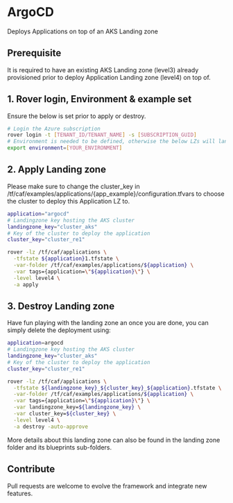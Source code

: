 # ArgoCD

Deploys Applications on top of an AKS Landing zone

## Prerequisite
It is required to have an existing AKS Landing zone (level3) already provisioned prior to deploy Application Landing zone (level4) on top of.

## 1. Rover login, Environment & example set
Ensure the below is set prior to apply or destroy.
```bash
# Login the Azure subscription
rover login -t [TENANT_ID/TENANT_NAME] -s [SUBSCRIPTION_GUID]
# Environment is needed to be defined, otherwise the below LZs will land into sandpit which someone else is working on
export environment=[YOUR_ENVIRONMENT]

```
## 2. Apply Landing zone

Please make sure to change the cluster_key in /tf/caf/examples/applications/{app_example}/configuration.tfvars to choose the cluster to deploy this Application LZ to.

```bash
application="argocd"
# Landingzone key hosting the AKS cluster
landingzone_key="cluster_aks"
# Key of the cluster to deploy the application
cluster_key="cluster_re1"

rover -lz /tf/caf/applications \
  -tfstate ${application}1.tfstate \
  -var-folder /tf/caf/examples/applications/${application} \
  -var tags={application=\"${application}\"} \
  -level level4 \
  -a apply
```

## 3. Destroy Landing zone

Have fun playing with the landing zone an once you are done, you can simply delete the deployment using:

```bash
application=argocd
# Landingzone key hosting the AKS cluster
landingzone_key="cluster_aks"
# Key of the cluster to deploy the application
cluster_key="cluster_re1"

rover -lz /tf/caf/applications \
  -tfstate ${landingzone_key}_${cluster_key}_${application}.tfstate \
  -var-folder /tf/caf/examples/applications/${application} \
  -var tags={application=\"${application}\"} \
  -var landingzone_key=${landingzone_key} \
  -var cluster_key=${cluster_key} \
  -level level4 \
  -a destroy -auto-approve
```

More details about this landing zone can also be found in the landing zone folder and its blueprints sub-folders.

## Contribute

Pull requests are welcome to evolve the framework and integrate new features.
